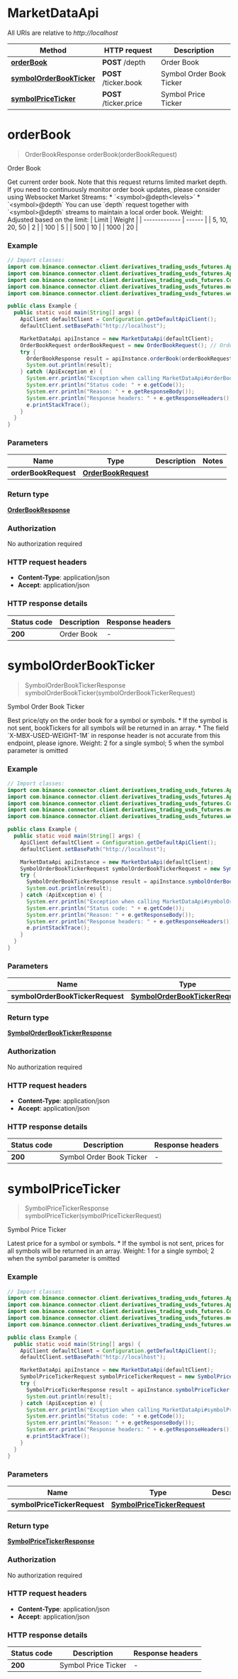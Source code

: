 # MarketDataApi

All URIs are relative to *http://localhost*

| Method | HTTP request | Description |
|------------- | ------------- | -------------|
| [**orderBook**](MarketDataApi.md#orderBook) | **POST** /depth | Order Book |
| [**symbolOrderBookTicker**](MarketDataApi.md#symbolOrderBookTicker) | **POST** /ticker.book | Symbol Order Book Ticker |
| [**symbolPriceTicker**](MarketDataApi.md#symbolPriceTicker) | **POST** /ticker.price | Symbol Price Ticker |


<a id="orderBook"></a>
# **orderBook**
> OrderBookResponse orderBook(orderBookRequest)

Order Book

Get current order book. Note that this request returns limited market depth. If you need to continuously monitor order book updates, please consider using Websocket Market Streams: * &#x60;&lt;symbol&gt;@depth&lt;levels&gt;&#x60; * &#x60;&lt;symbol&gt;@depth&#x60;  You can use &#x60;depth&#x60; request together with &#x60;&lt;symbol&gt;@depth&#x60; streams to maintain a local order book.  Weight: Adjusted based on the limit: | Limit         | Weight | | ------------- | ------ | | 5, 10, 20, 50 | 2      | | 100           | 5      | | 500           | 10     | | 1000          | 20     |

### Example
```java
// Import classes:
import com.binance.connector.client.derivatives_trading_usds_futures.ApiClient;
import com.binance.connector.client.derivatives_trading_usds_futures.ApiException;
import com.binance.connector.client.derivatives_trading_usds_futures.Configuration;
import com.binance.connector.client.derivatives_trading_usds_futures.models.*;
import com.binance.connector.client.derivatives_trading_usds_futures.websocket.api.api.MarketDataApi;

public class Example {
  public static void main(String[] args) {
    ApiClient defaultClient = Configuration.getDefaultApiClient();
    defaultClient.setBasePath("http://localhost");

    MarketDataApi apiInstance = new MarketDataApi(defaultClient);
    OrderBookRequest orderBookRequest = new OrderBookRequest(); // OrderBookRequest | 
    try {
      OrderBookResponse result = apiInstance.orderBook(orderBookRequest);
      System.out.println(result);
    } catch (ApiException e) {
      System.err.println("Exception when calling MarketDataApi#orderBook");
      System.err.println("Status code: " + e.getCode());
      System.err.println("Reason: " + e.getResponseBody());
      System.err.println("Response headers: " + e.getResponseHeaders());
      e.printStackTrace();
    }
  }
}
```

### Parameters

| Name | Type | Description  | Notes |
|------------- | ------------- | ------------- | -------------|
| **orderBookRequest** | [**OrderBookRequest**](OrderBookRequest.md)|  | |

### Return type

[**OrderBookResponse**](OrderBookResponse.md)

### Authorization

No authorization required

### HTTP request headers

 - **Content-Type**: application/json
 - **Accept**: application/json

### HTTP response details
| Status code | Description | Response headers |
|-------------|-------------|------------------|
| **200** | Order Book |  -  |

<a id="symbolOrderBookTicker"></a>
# **symbolOrderBookTicker**
> SymbolOrderBookTickerResponse symbolOrderBookTicker(symbolOrderBookTickerRequest)

Symbol Order Book Ticker

Best price/qty on the order book for a symbol or symbols.  * If the symbol is not sent, bookTickers for all symbols will be returned in an array. * The field &#x60;X-MBX-USED-WEIGHT-1M&#x60; in response header is not accurate from this endpoint, please ignore.  Weight: 2 for a single symbol; 5 when the symbol parameter is omitted

### Example
```java
// Import classes:
import com.binance.connector.client.derivatives_trading_usds_futures.ApiClient;
import com.binance.connector.client.derivatives_trading_usds_futures.ApiException;
import com.binance.connector.client.derivatives_trading_usds_futures.Configuration;
import com.binance.connector.client.derivatives_trading_usds_futures.models.*;
import com.binance.connector.client.derivatives_trading_usds_futures.websocket.api.api.MarketDataApi;

public class Example {
  public static void main(String[] args) {
    ApiClient defaultClient = Configuration.getDefaultApiClient();
    defaultClient.setBasePath("http://localhost");

    MarketDataApi apiInstance = new MarketDataApi(defaultClient);
    SymbolOrderBookTickerRequest symbolOrderBookTickerRequest = new SymbolOrderBookTickerRequest(); // SymbolOrderBookTickerRequest | 
    try {
      SymbolOrderBookTickerResponse result = apiInstance.symbolOrderBookTicker(symbolOrderBookTickerRequest);
      System.out.println(result);
    } catch (ApiException e) {
      System.err.println("Exception when calling MarketDataApi#symbolOrderBookTicker");
      System.err.println("Status code: " + e.getCode());
      System.err.println("Reason: " + e.getResponseBody());
      System.err.println("Response headers: " + e.getResponseHeaders());
      e.printStackTrace();
    }
  }
}
```

### Parameters

| Name | Type | Description  | Notes |
|------------- | ------------- | ------------- | -------------|
| **symbolOrderBookTickerRequest** | [**SymbolOrderBookTickerRequest**](SymbolOrderBookTickerRequest.md)|  | |

### Return type

[**SymbolOrderBookTickerResponse**](SymbolOrderBookTickerResponse.md)

### Authorization

No authorization required

### HTTP request headers

 - **Content-Type**: application/json
 - **Accept**: application/json

### HTTP response details
| Status code | Description | Response headers |
|-------------|-------------|------------------|
| **200** | Symbol Order Book Ticker |  -  |

<a id="symbolPriceTicker"></a>
# **symbolPriceTicker**
> SymbolPriceTickerResponse symbolPriceTicker(symbolPriceTickerRequest)

Symbol Price Ticker

Latest price for a symbol or symbols.  * If the symbol is not sent, prices for all symbols will be returned in an array.  Weight: 1 for a single symbol; 2 when the symbol parameter is omitted

### Example
```java
// Import classes:
import com.binance.connector.client.derivatives_trading_usds_futures.ApiClient;
import com.binance.connector.client.derivatives_trading_usds_futures.ApiException;
import com.binance.connector.client.derivatives_trading_usds_futures.Configuration;
import com.binance.connector.client.derivatives_trading_usds_futures.models.*;
import com.binance.connector.client.derivatives_trading_usds_futures.websocket.api.api.MarketDataApi;

public class Example {
  public static void main(String[] args) {
    ApiClient defaultClient = Configuration.getDefaultApiClient();
    defaultClient.setBasePath("http://localhost");

    MarketDataApi apiInstance = new MarketDataApi(defaultClient);
    SymbolPriceTickerRequest symbolPriceTickerRequest = new SymbolPriceTickerRequest(); // SymbolPriceTickerRequest | 
    try {
      SymbolPriceTickerResponse result = apiInstance.symbolPriceTicker(symbolPriceTickerRequest);
      System.out.println(result);
    } catch (ApiException e) {
      System.err.println("Exception when calling MarketDataApi#symbolPriceTicker");
      System.err.println("Status code: " + e.getCode());
      System.err.println("Reason: " + e.getResponseBody());
      System.err.println("Response headers: " + e.getResponseHeaders());
      e.printStackTrace();
    }
  }
}
```

### Parameters

| Name | Type | Description  | Notes |
|------------- | ------------- | ------------- | -------------|
| **symbolPriceTickerRequest** | [**SymbolPriceTickerRequest**](SymbolPriceTickerRequest.md)|  | |

### Return type

[**SymbolPriceTickerResponse**](SymbolPriceTickerResponse.md)

### Authorization

No authorization required

### HTTP request headers

 - **Content-Type**: application/json
 - **Accept**: application/json

### HTTP response details
| Status code | Description | Response headers |
|-------------|-------------|------------------|
| **200** | Symbol Price Ticker |  -  |

